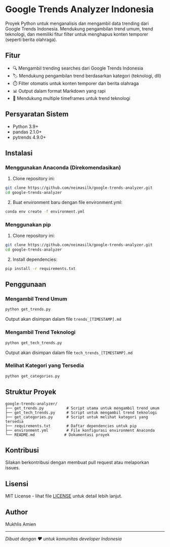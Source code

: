 # Google Trends Analyzer Indonesia

Proyek Python untuk menganalisis dan mengambil data trending dari Google Trends Indonesia. Mendukung pengambilan trend umum, trend teknologi, dan memiliki fitur filter untuk menghapus konten temporer (seperti berita olahraga).

## Fitur

- 🔍 Mengambil trending searches dari Google Trends Indonesia
- 🏷️ Mendukung pengambilan trend berdasarkan kategori (teknologi, dll)
- ⏱️ Filter otomatis untuk konten temporer dan berita olahraga
- 📊 Output dalam format Markdown yang rapi
- 🔄 Mendukung multiple timeframes untuk trend teknologi

## Persyaratan Sistem

- Python 3.9+
- pandas 2.1.0+
- pytrends 4.9.0+

## Instalasi

### Menggunakan Anaconda (Direkomendasikan)
1. Clone repository ini:
```bash
git clone https://github.com/neimasilk/google-trends-analyzer.git
cd google-trends-analyzer
```

2. Buat environment baru dengan file environment.yml:
```bash
conda env create -f environment.yml
```

### Menggunakan pip
1. Clone repository ini:
```bash
git clone https://github.com/neimasilk/google-trends-analyzer.git
cd google-trends-analyzer
```

2. Install dependencies:
```bash
pip install -r requirements.txt
```

## Penggunaan

### Mengambil Trend Umum
```bash
python get_trends.py
```
Output akan disimpan dalam file `trends_[TIMESTAMP].md`

### Mengambil Trend Teknologi
```bash
python get_tech_trends.py
```
Output akan disimpan dalam file `tech_trends_[TIMESTAMP].md`

### Melihat Kategori yang Tersedia
```bash
python get_categories.py
```

## Struktur Proyek

```
google-trends-analyzer/
├── get_trends.py          # Script utama untuk mengambil trend umum
├── get_tech_trends.py     # Script untuk mengambil trend teknologi
├── get_categories.py      # Script untuk melihat kategori yang tersedia
├── requirements.txt       # Daftar dependencies untuk pip
├── environment.yml        # File konfigurasi environment Anaconda
└── README.md             # Dokumentasi proyek
```

## Kontribusi

Silakan berkontribusi dengan membuat pull request atau melaporkan issues.

## Lisensi

MIT License - lihat file [LICENSE](LICENSE) untuk detail lebih lanjut.

## Author

Mukhlis Amien

---
_Dibuat dengan ❤️ untuk komunitas developer Indonesia_ 